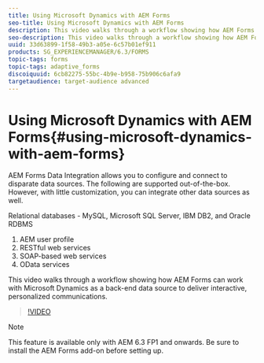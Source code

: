 ```yaml
---
title: Using Microsoft Dynamics with AEM Forms
seo-title: Using Microsoft Dynamics with AEM Forms
description: This video walks through a workflow showing how AEM Forms can work with Microsoft Dynamics as a back-end data source to deliver interactive, personalized communications.
seo-description: This video walks through a workflow showing how AEM Forms can work with Microsoft Dynamics as a back-end data source to deliver interactive, personalized communications.
uuid: 33d63899-1f58-49b3-a05e-6c57b01ef911
products: SG_EXPERIENCEMANAGER/6.3/FORMS
topic-tags: forms
topic-tags: adaptive_forms
discoiquuid: 6cb82275-55bc-4b9e-b958-75b906c6afa9
targetaudience: target-audience advanced
---
```


# Using Microsoft Dynamics with AEM Forms{#using-microsoft-dynamics-with-aem-forms}

AEM Forms Data Integration allows you to configure and connect to disparate data sources. The following are supported out-of-the-box. However, with little customization, you can integrate other data sources as well.

Relational databases - MySQL, Microsoft SQL Server, IBM DB2, and Oracle RDBMS
1. AEM user profile
1. RESTful web services
1. SOAP-based web services
1. OData services

This video walks through a workflow showing how AEM Forms can work with Microsoft Dynamics as a back-end data source to deliver interactive, personalized communications.

>[!VIDEO](https://video.tv.adobe.com/v/20971?quality=9)

>[!NOTE]
>
>This feature is available only with AEM 6.3 FP1 and onwards. Be sure to install the AEM Forms add-on before setting up.

